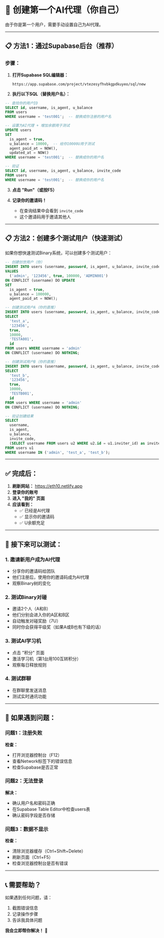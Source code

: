 # 🚀 **创建第一个AI代理（你自己）**

由于你是第一个用户，需要手动设置自己为AI代理。

---

## 📋 **方法1：通过Supabase后台（推荐）**

### **步骤：**

1. **打开Supabase SQL编辑器：**
   ```
   https://app.supabase.com/project/vtezesyfhvbkgpdkuyeo/sql/new
   ```

2. **执行以下SQL（替换用户名）：**

```sql
-- 查找你的用户ID
SELECT id, username, is_agent, u_balance 
FROM users 
WHERE username = 'test001';  -- 替换成你注册的用户名

-- 设置为AI代理 + 增加余额用于测试
UPDATE users 
SET 
  is_agent = true,
  u_balance = 10000,  -- 给你10000U用于测试
  agent_paid_at = NOW(),
  updated_at = NOW()
WHERE username = 'test001';  -- 替换成你的用户名

-- 验证
SELECT id, username, is_agent, u_balance, invite_code
FROM users 
WHERE username = 'test001';  -- 替换成你的用户名
```

3. **点击 "Run"（或按F5）**

4. **记录你的邀请码！**
   - 在查询结果中会看到 `invite_code`
   - 这个邀请码用于邀请其他人

---

## 📋 **方法2：创建多个测试用户（快速测试）**

如果你想快速测试Binary系统，可以创建多个测试用户：

```sql
-- 创建创世用户（你）
INSERT INTO users (username, password, is_agent, u_balance, invite_code)
VALUES 
  ('admin', '123456', true, 100000, 'ADMIN001')
ON CONFLICT (username) DO UPDATE
SET 
  is_agent = true,
  u_balance = 100000,
  agent_paid_at = NOW();

-- 创建测试用户A（你的直推）
INSERT INTO users (username, password, is_agent, u_balance, invite_code, inviter_id)
SELECT 
  'test_a', 
  '123456', 
  true, 
  10000, 
  'TESTA001',
  id
FROM users WHERE username = 'admin'
ON CONFLICT (username) DO NOTHING;

-- 创建测试用户B（你的直推）
INSERT INTO users (username, password, is_agent, u_balance, invite_code, inviter_id)
SELECT 
  'test_b', 
  '123456', 
  true, 
  10000, 
  'TESTB001',
  id
FROM users WHERE username = 'admin'
ON CONFLICT (username) DO NOTHING;

-- 验证创建结果
SELECT 
  username, 
  is_agent, 
  u_balance, 
  invite_code,
  (SELECT username FROM users u2 WHERE u2.id = u1.inviter_id) as inviter
FROM users u1
WHERE username IN ('admin', 'test_a', 'test_b');
```

---

## ✅ **完成后：**

1. **刷新网站：** https://eth10.netlify.app
2. **登录你的账号**
3. **进入 "我的" 页面**
4. **应该看到：**
   - ✅ 已经是AI代理
   - ✅ 显示你的邀请码
   - ✅ U余额充足

---

## 🎯 **接下来可以测试：**

### **1. 邀请新用户成为AI代理**

- 分享你的邀请码给团队
- 他们注册后，使用你的邀请码成为AI代理
- 观察Binary树的变化

### **2. 测试Binary对碰**

- 邀请2个人（A和B）
- 他们分别会进入你的A区和B区
- 自动触发对碰奖励（7U）
- 同时你会获得平级奖（如果A或B也有下级的话）

### **3. 测试AI学习机**

- 点击 "积分" 页面
- 激活学习机（第1台用100互转积分）
- 观察每日释放规则

### **4. 测试群聊**

- 在群聊里发送消息
- 测试实时通讯功能

---

## 🐛 **如果遇到问题：**

### **问题1：注册失败**

**检查：**
- 打开浏览器控制台（F12）
- 查看Network标签下的错误信息
- 检查Supabase是否正常

### **问题2：无法登录**

**解决：**
- 确认用户名和密码正确
- 在Supabase Table Editor中检查users表
- 确认密码字段是否存储

### **问题3：数据不显示**

**检查：**
- 清除浏览器缓存（Ctrl+Shift+Delete）
- 刷新页面（Ctrl+F5）
- 检查浏览器控制台是否有错误

---

## 📞 **需要帮助？**

如果遇到任何问题，请：

1. 截图错误信息
2. 记录操作步骤
3. 告诉我具体问题

**我会立即帮你解决！** 🚀


















